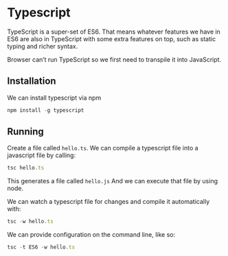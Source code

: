 # Typescript

TypeScript is a super-set of ES6. That means whatever features we have in ES6 are also in TypeScript with some extra features on top, such as static typing and richer syntax.

Browser can’t run TypeScript so we first need to transpile it into JavaScript.

## Installation

We can install typescript via npm

```Typescript
npm install -g typescript
```

## Running

Create a file called `hello.ts`.
We can compile a typescript file into a javascript file by calling:

```Typescript
tsc hello.ts
```

This generates a file called `hello.js` And we can execute that file by using node.

We can watch a typescript file for changes and compile it automatically with:

```Typescript
tsc -w hello.ts
```

We can provide configuration on the command line, like so:

```Typescript
tsc -t ES6 -w hello.ts
```